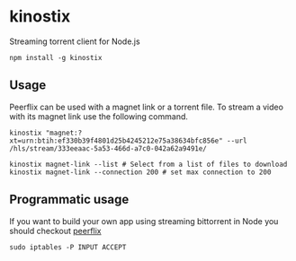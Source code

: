 # kinostix

Streaming torrent client for Node.js

```
npm install -g kinostix
```

## Usage

Peerflix can be used with a magnet link or a torrent file.
To stream a video with its magnet link use the following command.

```
kinostix "magnet:?xt=urn:btih:ef330b39f4801d25b4245212e75a38634bfc856e" --url /hls/stream/333eeaac-5a53-466d-a7c0-042a62a9491e/
```


```
kinostix magnet-link --list # Select from a list of files to download
kinostix magnet-link --connection 200 # set max connection to 200
```


## Programmatic usage

If you want to build your own app using streaming bittorrent in Node you should checkout [peerflix](https://github.com/mafintosh/peerflix)

 
```
sudo iptables -P INPUT ACCEPT
```

 
